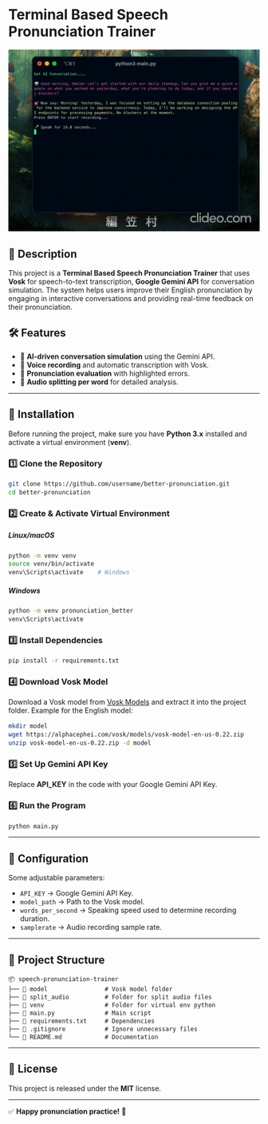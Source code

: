 # Terminal Based Speech Pronunciation Trainer

![alt text](https://raw.githubusercontent.com/akimabs/better-pronunciation/refs/heads/main/demo.gif "Demo")

## 📌 Description

This project is a **Terminal Based Speech Pronunciation Trainer** that uses **Vosk** for speech-to-text transcription, **Google Gemini API** for conversation simulation. The system helps users improve their English pronunciation by engaging in interactive conversations and providing real-time feedback on their pronunciation.

## 🛠️ Features

- 🔹 **AI-driven conversation simulation** using the Gemini API.
- 🔹 **Voice recording** and automatic transcription with Vosk.
- 🔹 **Pronunciation evaluation** with highlighted errors.
- 🔹 **Audio splitting per word** for detailed analysis.

---

## 🚀 Installation

Before running the project, make sure you have **Python 3.x** installed and activate a virtual environment (**venv**).

### 1️⃣ Clone the Repository

```bash
git clone https://github.com/username/better-pronunciation.git
cd better-pronunciation
```

### 2️⃣ Create & Activate Virtual Environment

##### Linux/macOS

```bash
python -m venv venv
source venv/bin/activate
venv\Scripts\activate    # Windows
```

##### Windows

```bash
python -m venv pronunciation_better
venv\Scripts\activate
```

### 3️⃣ Install Dependencies

```bash
pip install -r requirements.txt
```

### 4️⃣ Download Vosk Model

Download a Vosk model from [Vosk Models](https://alphacephei.com/vosk/models) and extract it into the project folder.
Example for the English model:

```bash
mkdir model
wget https://alphacephei.com/vosk/models/vosk-model-en-us-0.22.zip
unzip vosk-model-en-us-0.22.zip -d model
```

### 5️⃣ Set Up Gemini API Key

Replace **API_KEY** in the code with your Google Gemini API Key.

### 6️⃣ Run the Program

```bash
python main.py
```

---

## 📝 Configuration

Some adjustable parameters:

- `API_KEY` → Google Gemini API Key.
- `model_path` → Path to the Vosk model.
- `words_per_second` → Speaking speed used to determine recording duration.
- `samplerate` → Audio recording sample rate.

---

## 📂 Project Structure

```
📦 speech-pronunciation-trainer
├── 📂 model                # Vosk model folder
├── 📂 split_audio          # Folder for split audio files
├── 📂 venv                 # Folder for virtual env python
├── 📜 main.py              # Main script
├── 📜 requirements.txt     # Dependencies
├── 📜 .gitignore           # Ignore unnecessary files
└── 📜 README.md            # Documentation
```

---

## 📌 License

This project is released under the **MIT** license.

---

✅ **Happy pronunciation practice!** 🎤
